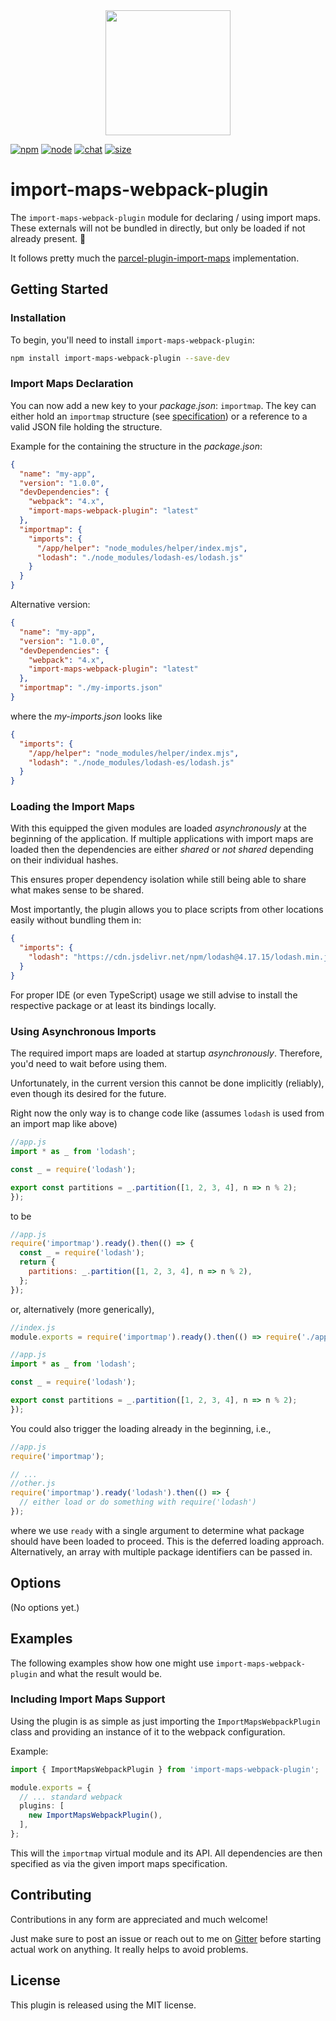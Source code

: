 <div align="center">
  <a href="https://github.com/webpack/webpack">
    <img width="200" height="200" src="https://webpack.js.org/assets/icon-square-big.svg">
  </a>
</div>

[![npm][npm]][npm-url]
[![node][node]][node-url]
[![chat][chat]][chat-url]
[![size][size]][size-url]

# import-maps-webpack-plugin

The `import-maps-webpack-plugin` module for declaring / using import maps. These externals will not be bundled in directly, but only be loaded if not already present. :rocket:

It follows pretty much the [parcel-plugin-import-maps](https://www.npmjs.com/package/parcel-plugin-import-maps) implementation.

## Getting Started

### Installation

To begin, you'll need to install `import-maps-webpack-plugin`:

```sh
npm install import-maps-webpack-plugin --save-dev
```

### Import Maps Declaration

You can now add a new key to your *package.json*: `importmap`. The key can either hold an `importmap` structure (see [specification](https://wicg.github.io/import-maps/)) or a reference to a valid JSON file holding the structure.

Example for the containing the structure in the *package.json*:

```json
{
  "name": "my-app",
  "version": "1.0.0",
  "devDependencies": {
    "webpack": "4.x",
    "import-maps-webpack-plugin": "latest"
  },
  "importmap": {
    "imports": {
      "/app/helper": "node_modules/helper/index.mjs",
      "lodash": "./node_modules/lodash-es/lodash.js"
    }
  }
}
```

Alternative version:

```json
{
  "name": "my-app",
  "version": "1.0.0",
  "devDependencies": {
    "webpack": "4.x",
    "import-maps-webpack-plugin": "latest"
  },
  "importmap": "./my-imports.json"
}
```

where the *my-imports.json* looks like

```json
{
  "imports": {
    "/app/helper": "node_modules/helper/index.mjs",
    "lodash": "./node_modules/lodash-es/lodash.js"
  }
}
```

### Loading the Import Maps

With this equipped the given modules are loaded *asynchronously* at the beginning of the application. If multiple applications with import maps are loaded then the dependencies are either *shared* or *not shared* depending on their individual hashes.

This ensures proper dependency isolation while still being able to share what makes sense to be shared.

Most importantly, the plugin allows you to place scripts from other locations easily without bundling them in:

```json
{
  "imports": {
    "lodash": "https://cdn.jsdelivr.net/npm/lodash@4.17.15/lodash.min.js"
  }
}
```

For proper IDE (or even TypeScript) usage we still advise to install the respective package or at least its bindings locally.

### Using Asynchronous Imports

The required import maps are loaded at startup *asynchronously*. Therefore, you'd need to wait before using them.

Unfortunately, in the current version this cannot be done implicitly (reliably), even though its desired for the future.

Right now the only way is to change code like (assumes `lodash` is used from an import map like above)

```js
//app.js
import * as _ from 'lodash';

const _ = require('lodash');

export const partitions = _.partition([1, 2, 3, 4], n => n % 2);
});
```

to be

```js
//app.js
require('importmap').ready().then(() => {
  const _ = require('lodash');
  return {
    partitions: _.partition([1, 2, 3, 4], n => n % 2),
  };
});
```

or, alternatively (more generically),

```js
//index.js
module.exports = require('importmap').ready().then(() => require('./app'));

//app.js
import * as _ from 'lodash';

const _ = require('lodash');

export const partitions = _.partition([1, 2, 3, 4], n => n % 2);
});
```

You could also trigger the loading already in the beginning, i.e.,

```js
//app.js
require('importmap');

// ...
//other.js
require('importmap').ready('lodash').then(() => {
  // either load or do something with require('lodash')
});
```

where we use `ready` with a single argument to determine what package should have been loaded to proceed. This is the deferred loading approach. Alternatively, an array with multiple package identifiers can be passed in.

## Options

(No options yet.)

## Examples

The following examples show how one might use `import-maps-webpack-plugin` and what the result would be.

### Including Import Maps Support

Using the plugin is as simple as just importing the `ImportMapsWebpackPlugin` class and providing an instance of it to the webpack configuration.

Example:

```ts
import { ImportMapsWebpackPlugin } from 'import-maps-webpack-plugin';

module.exports = {
  // ... standard webpack
  plugins: [
    new ImportMapsWebpackPlugin(),
  ],
};
```

This will the `importmap` virtual module and its API. All dependencies are then specified as via the given import maps specification.

## Contributing

Contributions in any form are appreciated and much welcome!

Just make sure to post an issue or reach out to me on [Gitter](https://gitter.im/piral-io/community) before starting actual work on anything. It really helps to avoid problems.

## License

This plugin is released using the MIT license.

[npm]: https://img.shields.io/npm/v/import-maps-webpack-plugin.svg
[npm-url]: https://npmjs.com/package/import-maps-webpack-plugin
[node]: https://img.shields.io/node/v/import-maps-webpack-plugin.svg
[node-url]: https://nodejs.org
[chat]: https://img.shields.io/badge/gitter-piral.io%2Fcommunity-brightgreen.svg
[chat-url]: https://gitter.im/piral-io/community
[size]: https://packagephobia.now.sh/badge?p=import-maps-webpack-plugin
[size-url]: https://packagephobia.now.sh/result?p=import-maps-webpack-plugin
